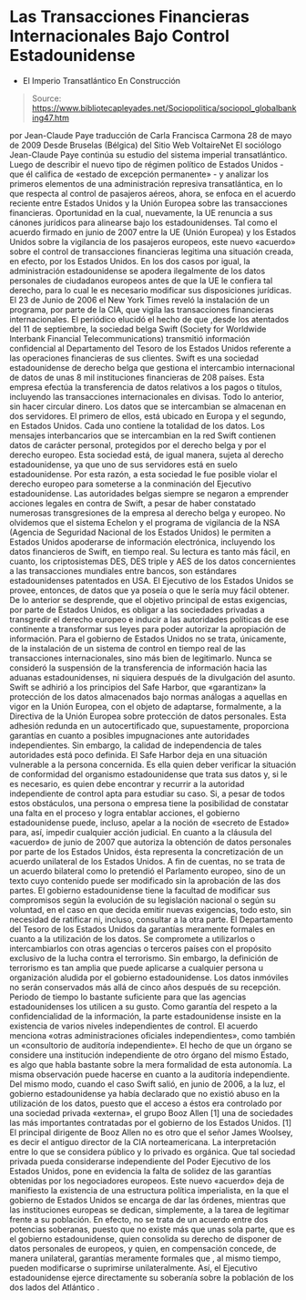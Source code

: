 # Las Transacciones Financieras Internacionales Bajo Control Estadounidense 
- El Imperio Transatlántico En Construcción

> Source: https://www.bibliotecapleyades.net/Sociopolitica/sociopol_globalbanking47.htm

por Jean-Claude Paye
traducción de
Carla Francisca Carmona
28 de mayo de 2009
Desde Bruselas (Bélgica)
del Sitio Web
VoltaireNet
El sociólogo Jean-Claude Paye continúa su estudio del sistema imperial transatlántico.
Luego de describir el nuevo tipo de régimen político de
Estados Unidos - que él califica de «estado de excepción permanente» - y
analizar los primeros elementos de una administración represiva
transatlántica, en lo que respecta al control de pasajeros aéreos, ahora, se
enfoca en el acuerdo reciente entre Estados Unidos y la Unión Europea sobre
las transacciones financieras. Oportunidad en la cual, nuevamente, la UE
renuncia a sus cánones jurídicos para alinearse bajo los estadounidenses.
Tal como el acuerdo firmado en junio de 2007 entre la UE (Unión Europea) y
los Estados Unidos sobre la vigilancia de los pasajeros europeos, este nuevo
«acuerdo» sobre el control de transacciones financieras legitima una
situación creada, en efecto, por los Estados Unidos.
En los dos casos por
igual, la administración estadounidense se apodera ilegalmente de los datos
personales de ciudadanos europeos antes de que la UE le confiera tal derecho,
para lo cual le es necesario modificar sus disposiciones jurídicas.
El 23 de Junio de 2006 el New York Times reveló la instalación de un
programa, por parte de la CIA, que vigila las transacciones financieras
internacionales.
El periódico elucidó el hecho de que ,desde los atentados
del 11 de septiembre, la sociedad belga
Swift (Society for Worldwide
Interbank Financial Telecommunications) transmitió información confidencial al
Departamento del Tesoro de los Estados Unidos referente a las operaciones
financieras de sus clientes.
Swift es una sociedad estadounidense de derecho belga que gestiona el
intercambio internacional de datos de unas 8 mil instituciones financieras
de 208 países. Esta empresa efectúa la transferencia de datos relativos a
los pagos o títulos, incluyendo las transacciones internacionales en
divisas. Todo lo anterior, sin hacer circular dinero.
Los datos que se intercambian se almacenan en dos servidores. El primero de
ellos, está ubicado en Europa y el segundo, en Estados Unidos. Cada uno
contiene la totalidad de los datos. Los mensajes interbancarios que se
intercambian en la red Swift contienen datos de carácter personal,
protegidos por el derecho belga y por el derecho europeo.
Esta sociedad está, de igual manera, sujeta al derecho estadounidense, ya
que uno de sus servidores está en suelo estadounidense. Por esta razón, a
esta sociedad le fue posible violar el derecho europeo para someterse a la
conminación del Ejecutivo estadounidense. Las autoridades belgas siempre se
negaron a emprender acciones legales en contra de Swift, a pesar de haber
constatado numerosas transgresiones de la empresa al derecho belga y europeo.
No olvidemos que el
sistema Echelon y el programa de vigilancia de la
NSA (Agencia
de Seguridad Nacional de los Estados Unidos) le permiten a
Estados Unidos apoderarse de información electrónica, incluyendo los datos
financieros de Swift, en tiempo real.
Su lectura es tanto más fácil, en
cuanto, los criptosistemas DES, DES triple y AES de los datos concernientes
a las transacciones mundiales entre bancos, son estándares estadounidenses
patentados en USA. El Ejecutivo de los Estados Unidos se provee, entonces,
de datos que ya poseía o que le sería muy fácil obtener.
De lo anterior se
desprende, que el objetivo principal de estas exigencias, por parte de
Estados Unidos, es obligar a las sociedades privadas a transgredir el
derecho europeo e inducir a las autoridades políticas de ese continente a
transformar sus leyes para poder autorizar la apropiación de información.
Para el gobierno de Estados Unidos no se trata, únicamente, de la
instalación de un sistema de control en tiempo real de las transacciones
internacionales, sino más bien de legitimarlo.
Nunca se consideró la suspensión de la transferencia de información hacia
las aduanas estadounidenses, ni siquiera después de la divulgación del
asunto. Swift se adhirió a los principios del
Safe Harbor, que «garantizan» la protección de los datos almacenados bajo normas análogas a aquellas en
vigor en la Unión Europea, con el objeto de adaptarse, formalmente, a la
Directiva de la Unión Europea sobre protección de datos personales.
Esta adhesión redunda en un autocertificado que, supuestamente, proporciona
garantías en cuanto a posibles impugnaciones ante autoridades independientes.
Sin embargo, la calidad de independencia de tales autoridades está poco
definida.
El Safe Harbor deja en una situación vulnerable a la persona
concernida. Es ella quien deber verificar la situación de conformidad del
organismo estadounidense que trata sus datos y, si le es necesario, es quien
debe encontrar y recurrir a la autoridad independiente de control apta para
estudiar su caso. Si, a pesar de todos estos obstáculos, una persona o
empresa tiene la posibilidad de constatar una falta en el proceso y logra
entablar acciones, el gobierno estadounidense puede, incluso, apelar a la
noción de «secreto de Estado» para, así, impedir cualquier acción
judicial.
En cuanto a la cláusula del «acuerdo» de junio de 2007 que autoriza la
obtención de datos personales por parte de los Estados Unidos, ésta
representa la concretización de un acuerdo unilateral de los Estados Unidos.
A fin de cuentas, no se trata de un acuerdo bilateral como lo pretendió el
Parlamento europeo, sino de un texto cuyo contenido puede ser modificado sin
la aprobación de las dos partes.
El gobierno estadounidense tiene la
facultad de modificar sus compromisos según la evolución de su legislación
nacional o según su voluntad, en el caso en que decida emitir nuevas
exigencias, todo esto, sin necesidad de ratificar ni, incluso, consultar a
la otra parte.
El Departamento del Tesoro de los Estados Unidos da garantías meramente
formales en cuanto a la utilización de los datos. Se compromete a
utilizarlos o intercambiarlos con otras agencias o terceros países con el
propósito exclusivo de la lucha contra el terrorismo. Sin embargo, la
definición de terrorismo es tan amplia que puede aplicarse a cualquier
persona u organización aludida por el gobierno estadounidense.
Los datos inmóviles no serán conservados más allá de cinco años después de
su recepción. Periodo de tiempo lo bastante suficiente para que las agencias
estadounidenses los utilicen a su gusto.
Como garantía del respeto a la confidencialidad de la información, la parte
estadounidense insiste en la existencia de varios niveles independientes de
control. El acuerdo menciona «otras administraciones oficiales
independientes», como también un «consultorio de auditoría independiente».
El hecho de que un órgano se considere una institución independiente de otro
órgano del mismo Estado, es algo que habla bastante sobre la mera formalidad
de esta autonomía. La misma observación puede hacerse en cuanto a la
auditoría independiente.
Del mismo modo, cuando el caso Swift salió, en
junio de 2006, a la luz, el gobierno estadounidense ya había declarado que
no existió abuso en la utilización de los datos, puesto que el acceso a
éstos era controlado por una sociedad privada «externa», el grupo
Booz
Allen [1] una de sociedades las más importantes contratadas por el gobierno
de los Estados Unidos.
[1] El principal dirigente de Booz Allen no es
otro que el señor
James Woolsey, es decir el antiguo
director de la CIA norteamericana.
La interpretación entre lo que se considera público y lo privado es orgánica.
Que tal sociedad privada pueda considerarse independiente del
Poder
Ejecutivo de los Estados Unidos, pone en evidencia la falta de solidez de
las garantías obtenidas por los negociadores europeos.
Este nuevo «acuerdo» deja de manifiesto la existencia de una estructura
política imperialista, en la que el gobierno de Estados Unidos se encarga de
dar las órdenes, mientras que las instituciones europeas se dedican,
simplemente, a la tarea de legitimar frente a su población.
En efecto, no se
trata de un acuerdo entre dos potencias soberanas, puesto que no existe más
que unas sola parte, que es el gobierno estadounidense, quien consolida su
derecho de disponer de datos personales de europeos, y quien, en
compensación concede, de manera unilateral, garantías meramente formales que
, al mismo tiempo, pueden modificarse o suprimirse unilateralmente.
Así, el
Ejecutivo estadounidense ejerce directamente su soberanía sobre la población
de los dos lados del Atlántico .

